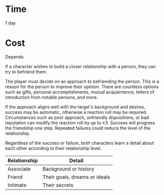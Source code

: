 # Time
1 day

# Cost
Depends

If a character wishes to build a closer relationship with a person, they can try to befriend them.

The player must decide on an approach to befriending the person. This is a reason for the person to improve their opinion. There are countless options such as gifts, personal accomplishments, mutual acquaintance, letters of introduction from notable persons, and more.

If the approach aligns well with the target's background and desires, success may be automatic, otherwise a reaction roll may be required. Circumstances such as poor approach, unfriendly dispositions, or bad reputation can modify the reaction roll by up to ±3.  Success will progress the friendship one step. Repeated failures could reduce the level of the relationship.

Regardless of the success or failure, both characters learn a detail about each other according to their relationship level.

| Relationship | Detail |
| - | - |
| Associate | Background or history |
| Friend | Their goals, dreams or ideals |
| Intimate | Their secrets |